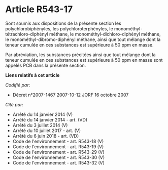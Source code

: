 # Article R543-17

Sont soumis aux dispositions de la présente section les polychlorobiphényles, les polychloroterphényles, le monométhyl-
tétrachloro-diphényl méthane, le monométhyl-dichloro-diphényl méthane, le monométhyl-dibromo-diphényl méthane, ainsi que tout
mélange dont la teneur cumulée en ces substances est supérieure à 50 ppm en masse.

Par abréviation, les substances précitées ainsi que tout mélange dont la teneur cumulée en ces substances est supérieure à 50
ppm en masse sont appelés PCB dans la présente section.

**Liens relatifs à cet article**

_Codifié par_:

  - Décret n°2007-1467 2007-10-12 JORF 16 octobre 2007

_Cité par_:

  - Arrêté du 14 janvier 2014 (V)
  - Arrêté du 14 janvier 2014 - art. (VD)
  - Arrêté du 3 juillet 2014 (V)
  - Arrêté du 10 juillet 2017 - art. (V)
  - Arrêté du 6 juin 2018 - art. (VD)
  - Code de l'environnement - art. R543-18 (V)
  - Code de l'environnement - art. R543-19 (V)
  - Code de l'environnement - art. R543-29 (V)
  - Code de l'environnement - art. R543-30 (V)
  - Code de l'environnement - art. R543-32 (V)

